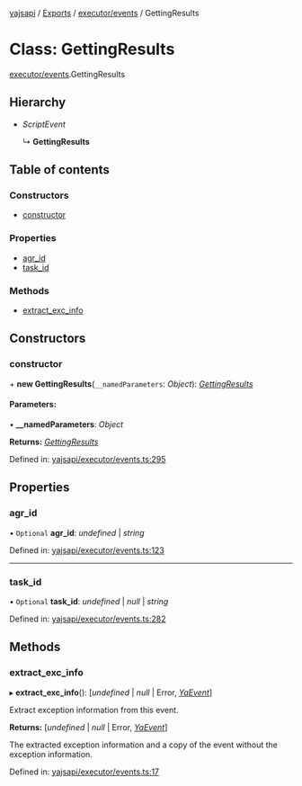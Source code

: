 [yajsapi](../README.md) / [Exports](../modules.md) / [executor/events](../modules/executor_events.md) / GettingResults

# Class: GettingResults

[executor/events](../modules/executor_events.md).GettingResults

## Hierarchy

* *ScriptEvent*

  ↳ **GettingResults**

## Table of contents

### Constructors

- [constructor](executor_events.gettingresults.md#constructor)

### Properties

- [agr\_id](executor_events.gettingresults.md#agr_id)
- [task\_id](executor_events.gettingresults.md#task_id)

### Methods

- [extract\_exc\_info](executor_events.gettingresults.md#extract_exc_info)

## Constructors

### constructor

\+ **new GettingResults**(`__namedParameters`: *Object*): [*GettingResults*](executor_events.gettingresults.md)

#### Parameters:

• **__namedParameters**: *Object*

**Returns:** [*GettingResults*](executor_events.gettingresults.md)

Defined in: [yajsapi/executor/events.ts:295](https://github.com/golemfactory/yajsapi/blob/289a25a/yajsapi/executor/events.ts#L295)

## Properties

### agr\_id

• `Optional` **agr\_id**: *undefined* \| *string*

Defined in: [yajsapi/executor/events.ts:123](https://github.com/golemfactory/yajsapi/blob/289a25a/yajsapi/executor/events.ts#L123)

___

### task\_id

• `Optional` **task\_id**: *undefined* \| *null* \| *string*

Defined in: [yajsapi/executor/events.ts:282](https://github.com/golemfactory/yajsapi/blob/289a25a/yajsapi/executor/events.ts#L282)

## Methods

### extract\_exc\_info

▸ **extract_exc_info**(): [*undefined* \| *null* \| Error, [*YaEvent*](executor_events.yaevent.md)]

Extract exception information from this event.

**Returns:** [*undefined* \| *null* \| Error, [*YaEvent*](executor_events.yaevent.md)]

The extracted exception information and a copy of the event without the exception information.

Defined in: [yajsapi/executor/events.ts:17](https://github.com/golemfactory/yajsapi/blob/289a25a/yajsapi/executor/events.ts#L17)

